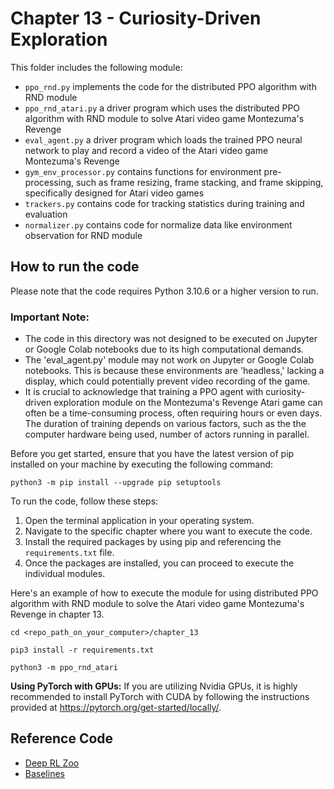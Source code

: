 # Chapter 13 - Curiosity-Driven Exploration

This folder includes the following module:
* `ppo_rnd.py` implements the code for the distributed PPO algorithm with RND module
* `ppo_rnd_atari.py` a driver program which uses the distributed PPO algorithm with RND module to solve Atari video game Montezuma's Revenge
* `eval_agent.py` a driver program which loads the trained PPO neural network to play and record a video of the Atari video game Montezuma's Revenge
* `gym_env_processor.py` contains functions for environment pre-processing, such as frame resizing, frame stacking, and frame skipping, specifically designed for Atari video games
* `trackers.py` contains code for tracking statistics during training and evaluation
* `normalizer.py` contains code for normalize data like environment observation for RND module



## How to run the code
Please note that the code requires Python 3.10.6 or a higher version to run.

### Important Note:
* The code in this directory was not designed to be executed on Jupyter or Google Colab notebooks due to its high computational demands.
* The 'eval_agent.py' module may not work on Jupyter or Google Colab notebooks. This is because these environments are 'headless,' lacking a display, which could potentially prevent video recording of the game.
* It is crucial to acknowledge that training a PPO agent with curiosity-driven exploration module on the Montezuma's Revenge Atari game can often be a time-consuming process, often requiring hours or even days. The duration of training depends on various factors, such as the the computer hardware being used, number of actors running in parallel.


Before you get started, ensure that you have the latest version of pip installed on your machine by executing the following command:
```
python3 -m pip install --upgrade pip setuptools
```

To run the code, follow these steps:

1. Open the terminal application in your operating system.
2. Navigate to the specific chapter where you want to execute the code.
3. Install the required packages by using pip and referencing the `requirements.txt` file.
4. Once the packages are installed, you can proceed to execute the individual modules.


Here's an example of how to execute the module for using distributed PPO algorithm with RND module to solve the Atari video game Montezuma's Revenge in chapter 13.
```
cd <repo_path_on_your_computer>/chapter_13

pip3 install -r requirements.txt

python3 -m ppo_rnd_atari
```

**Using PyTorch with GPUs:**
If you are utilizing Nvidia GPUs, it is highly recommended to install PyTorch with CUDA by following the instructions provided at https://pytorch.org/get-started/locally/.


## Reference Code
* [Deep RL Zoo](https://github.com/michaelnny/deep_rl_zoo)
* [Baselines](https://github.com/openai/baselines)
